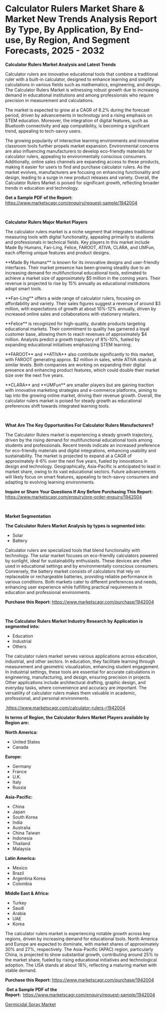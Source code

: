 <p><h1>Calculator Rulers Market Share & Market New Trends Analysis Report By Type, By Application, By End-use, By Region, And Segment Forecasts, 2025 - 2032</h1></p><p><strong>Calculator Rulers Market Analysis and Latest Trends</strong></p>
<p><p>Calculator rulers are innovative educational tools that combine a traditional ruler with a built-in calculator, designed to enhance learning and simplify calculations in various fields such as mathematics, engineering, and design. The Calculator Rulers Market is witnessing robust growth due to increasing demand in educational institutions and among professionals who require precision in measurement and calculations.</p><p>The market is expected to grow at a CAGR of 8.2% during the forecast period, driven by advancements in technology and a rising emphasis on STEM education. Moreover, the integration of digital features, such as Bluetooth connectivity and app compatibility, is becoming a significant trend, appealing to tech-savvy users. </p><p>The growing popularity of interactive learning environments and innovative classroom tools further propels market expansion. Environmental concerns are also influencing manufacturers to develop eco-friendly materials for calculator rulers, appealing to environmentally conscious consumers. Additionally, online sales channels are expanding access to these products, making it easier for users to find and purchase calculator rulers. As the market evolves, manufacturers are focusing on enhancing functionality and design, leading to a surge in new product releases and variety. Overall, the Calculator Rulers Market is poised for significant growth, reflecting broader trends in education and technology.</p></p>
<p><strong>Get a Sample PDF of the Report:&nbsp;</strong> <a href="https://www.marketscagr.com/enquiry/request-sample/1942004?utm_campaign=2306&utm_medium=2&utm_source=Github&utm_content=ia&utm_term=09022025&utm_id=calculator-rulers">https://www.marketscagr.com/enquiry/request-sample/1942004</a></p>
<p>&nbsp;</p>
<p><strong>Calculator Rulers Major Market Players</strong></p>
<p><p>The calculator rulers market is a niche segment that integrates traditional measuring tools with digital functionality, appealing primarily to students and professionals in technical fields. Key players in this market include Made By Humans, Fan-Ling, Felice, FAROOT, ATIVA, CLARA, and UMFun, each offering unique features and product designs.</p><p>**Made By Humans** is known for its innovative designs and user-friendly interfaces. Their market presence has been growing steadily due to an increasing demand for multifunctional educational tools, estimated to achieve a market size of approximately $5 million in the coming years. Their revenue is projected to rise by 15% annually as educational institutions adopt smart tools.</p><p>**Fan-Ling** offers a wide range of calculator rulers, focusing on affordability and variety. Their sales figures suggest a revenue of around $3 million, with expectations of growth at about 10%-12% annually, driven by increased online sales and collaborations with stationery retailers.</p><p>**Felice** is recognized for high-quality, durable products targeting educational markets. Their commitment to quality has garnered a loyal customer base, allowing them to reach revenues of approximately $4 million. Analysts predict a growth trajectory of 8%-10%, fueled by expanding educational initiatives emphasizing STEM learning.</p><p>**FAROOT** and **ATIVA** also contribute significantly to this market, with FAROOT generating approx. $2 million in sales, while ATIVA stands at similar levels. Both companies are working on expanding their digital presence and enhancing product features, which could double their market size over the next five years.</p><p>**CLARA** and **UMFun** are smaller players but are gaining traction with innovative marketing strategies and e-commerce platforms, aiming to tap into the growing online market, driving their revenue growth. Overall, the calculator rulers market is poised for steady growth as educational preferences shift towards integrated learning tools.</p></p>
<p>&nbsp;</p>
<p><strong>What Are The Key Opportunities For Calculator Rulers Manufacturers?</strong></p>
<p><p>The Calculator Rulers market is experiencing a steady growth trajectory, driven by the rising demand for multifunctional educational tools among students and professionals. Recent trends indicate an increased preference for eco-friendly materials and digital integrations, enhancing usability and sustainability. The market is projected to expand at a CAGR of approximately 4-6% over the next five years, fueled by innovations in design and technology. Geographically, Asia-Pacific is anticipated to lead in market share, owing to its vast educational sectors. Future advancements will likely focus on smart features, appealing to tech-savvy consumers and adapting to evolving learning environments.</p></p>
<p><strong>Inquire or Share Your Questions If Any Before Purchasing This Report:</strong> <a href="https://www.marketscagr.com/enquiry/pre-order-enquiry/1942004?utm_campaign=2306&utm_medium=2&utm_source=Github&utm_content=ia&utm_term=09022025&utm_id=calculator-rulers">https://www.marketscagr.com/enquiry/pre-order-enquiry/1942004</a></p>
<p>&nbsp;</p>
<p><strong>Market Segmentation</strong></p>
<p><strong>The Calculator Rulers Market Analysis by types is segmented into:</strong></p>
<p><ul><li>Solar</li><li>Battery</li></ul></p>
<p><p>Calculator rulers are specialized tools that blend functionality with technology. The solar market focuses on eco-friendly calculators powered by sunlight, ideal for sustainability enthusiasts. These devices are often used in educational settings and by environmentally conscious consumers. Conversely, the battery market consists of calculators that rely on replaceable or rechargeable batteries, providing reliable performance in various conditions. Both markets cater to different preferences and needs, enhancing user experience while fulfilling practical requirements in education and professional environments.</p></p>
<p><strong>Purchase this Report:&nbsp;</strong><a href="https://www.marketscagr.com/purchase/1942004?utm_campaign=2306&utm_medium=2&utm_source=Github&utm_content=ia&utm_term=09022025&utm_id=calculator-rulers">https://www.marketscagr.com/purchase/1942004</a></p>
<p>&nbsp;</p>
<p><strong>The Calculator Rulers Market Industry Research by Application is segmented into:</strong></p>
<p><ul><li>Education</li><li>Industrial</li><li>Others</li></ul></p>
<p><p>The calculator rulers market serves various applications across education, industrial, and other sectors. In education, they facilitate learning through measurement and geometric visualization, enhancing student engagement. In industrial settings, these tools are essential for accurate calculations in engineering, manufacturing, and design, ensuring precision in projects. Other applications include architectural drafting, graphic design, and everyday tasks, where convenience and accuracy are important. The versatility of calculator rulers makes them valuable in academic, professional, and personal environments.</p></p>
<p><a href="https://www.marketscagr.com/calculator-rulers-r1942004?utm_campaign=2306&utm_medium=2&utm_source=Github&utm_content=ia&utm_term=09022025&utm_id=calculator-rulers">&nbsp;https://www.marketscagr.com/calculator-rulers-r1942004</a></p>
<p><strong>In terms of Region, the Calculator Rulers Market Players available by Region are:</strong></p>
<p>
    <p> <strong> North America: </strong>
        <ul>
            <li>United States</li>
            <li>Canada</li>
        </ul>
        </p> 
    <p> <strong> Europe: </strong>
        <ul>
            <li>Germany</li>
            <li>France</li>
            <li>U.K.</li>
            <li>Italy</li>
            <li>Russia</li>
        </ul>
        </p> 
    <p> <strong> Asia-Pacific: </strong>
        <ul>
            <li>China</li>
            <li>Japan</li>
            <li>South Korea</li>
            <li>India</li>
            <li>Australia</li>
            <li>China Taiwan</li>
            <li>Indonesia</li>
            <li>Thailand</li>
            <li>Malaysia</li>
        </ul>
        </p> 
    <p> <strong> Latin America: </strong>
        <ul>
            <li>Mexico</li>
            <li>Brazil</li>
            <li>Argentina Korea</li>
            <li>Colombia</li>
        </ul>
        </p> 
    <p> <strong> Middle East & Africa: </strong>
        <ul>
            <li>Turkey</li>
            <li>Saudi</li>
            <li>Arabia</li>
            <li>UAE</li>
            <li>Korea</li>
        </ul>
    </p>
    </p>
<p><p>The calculator rulers market is experiencing notable growth across key regions, driven by increasing demand for educational tools. North America and Europe are expected to dominate, with market shares of approximately 30% and 27%, respectively. The Asia-Pacific (APAC) region, particularly China, is projected to show substantial growth, contributing around 25% to the market share, fueled by rising educational initiatives and technological adoption. The USA stands at about 18%, reflecting a maturing market with stable demand.</p></p>
<p><strong>Purchase this Report: </strong><a href="https://www.marketscagr.com/purchase/1942004?utm_campaign=2306&utm_medium=2&utm_source=Github&utm_content=ia&utm_term=09022025&utm_id=calculator-rulers">https://www.marketscagr.com/purchase/1942004</a></p>
<p>&nbsp;<strong>Get a Sample PDF of the Report:&nbsp;&nbsp;</strong><a href="https://www.marketscagr.com/enquiry/request-sample/1942004?utm_campaign=2306&utm_medium=2&utm_source=Github&utm_content=ia&utm_term=09022025&utm_id=calculator-rulers">https://www.marketscagr.com/enquiry/request-sample/1942004</a></p>
<p><strong></strong></p>
<p><p><a href="https://github.com/bornergabrielle89/Market-Research-Report-List-1/blob/main/germicidal-spray-market.md?utm_campaign=2306&utm_medium=2&utm_source=Github&utm_content=ia&utm_term=09022025&utm_id=calculator-rulers">Germicidal Spray Market</a></p></p>